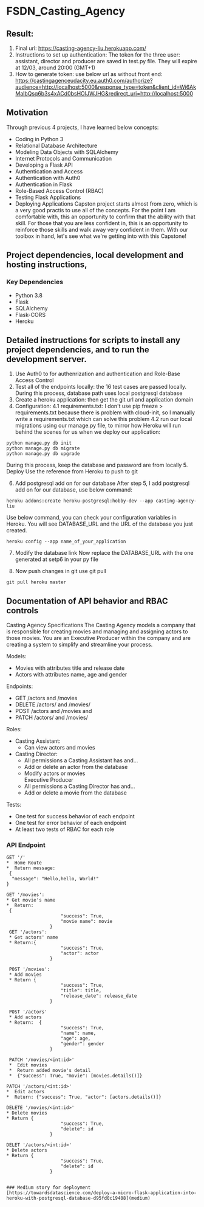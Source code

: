 # FSDN_Casting_Agency
## Result:
1. Final url:
https://casting-agency-liu.herokuapp.com/
2. Instructions to set up authentication:
The token for the three user: assistant, director and producer are saved in test.py file. They will expire at 12/03, around 20:00 (GMT+1)
3. How to generate token: use below url as without front end:
https://castingagenceudacity.eu.auth0.com/authorize?audience=http://localhost:5000&response_type=token&client_id=Wi6AkMalbQsq6b3s4xACd0bsHOIJWJHG&redirect_uri=http://localhost:5000

## Motivation
Through previous 4 projects, I have learned below concepts:
* Coding in Python 3
* Relational Database Architecture
* Modeling Data Objects with SQLAlchemy
* Internet Protocols and Communication
* Developing a Flask API
* Authentication and Access
* Authentication with Auth0
* Authentication in Flask
* Role-Based Access Control (RBAC)
* Testing Flask Applications
* Deploying Applications
Capston project starts almost from zero, which is a very good practis to use all of the concepts. For the point I am comfortable with, this an opportunity to confirm that the ability with that skill. For those that you are less confident in, this is an opportunity to reinforce those skills and walk away very confident in them.
With our toolbox in hand, let's see what we're getting into with this Capstone!

## Project dependencies, local development and hosting instructions,
### Key Dependencies
* Python 3.8
* Flask 
* SQLAlchemy 
* Flask-CORS 
* Heroku

## Detailed instructions for scripts to install any project dependencies, and to run the development server.
1. Use Auth0 to for authenrization and authentication and Role-Base Access Control
2. Test all of the endpoints locally: the 16 test cases are passed locally. During this process, database path uses local postgresql database
3. Create a heroku application: then get the git url and application domain
4. Configuration:
4.1 requirements.txt: I don't use pip freeze > requirements.txt because there is problem with cloud-init, so I manually write a requirements.txt which can solve this problem
4.2 run our local migrations using our manage.py file, to mirror how Heroku will run behind the scenes for us when we deploy our application:
```
python manage.py db init
python manage.py db migrate
python manage.py db upgrade
```
During this process, keep the database and password are from locally
5. Deploy
Use the reference from Heroku to push to git

6. Add postgresql add on for our database After step 5, I add postgresql add on for our database, use below command: 
```
heroku addons:create heroku-postgresql:hobby-dev --app casting-agency-liu
```
Use below command, you can check your configuration variables in Heroku. You will see DATABASE_URL and the URL of the database you just created.
```
heroku config --app name_of_your_application
```

7. Modify the database link Now replace the DATABASE_URL with the one generated at setp6 in your py file

8. Now push changes in git use git pull
```
git pull heroku master
```


## Documentation of API behavior and RBAC controls
Casting Agency Specifications
The Casting Agency models a company that is responsible for creating movies and managing and assigning actors to those movies. You are an Executive Producer within the company and are creating a system to simplify and streamline your process.

Models:  
* Movies with attributes title and release date  
* Actors with attributes name, age and gender  

Endpoints:
* GET /actors and /movies   
* DELETE /actors/ and /movies/      
* POST /actors and /movies and      
* PATCH /actors/ and /movies/    
 
Roles:  
* Casting Assistant:  
  *  Can view actors and movies  
* Casting Director:  
  * All permissions a Casting Assistant has and…  
  * Add or delete an actor from the database  
  * Modify actors or movies  
 Executive Producer  
   * All permissions a Casting Director has and…  
   * Add or delete a movie from the database  
     
Tests:  
  * One test for success behavior of each endpoint  
  * One test for error behavior of each endpoint  
  * At least two tests of RBAC for each role  

### API Endpoint  
```
GET '/'
*  Home Route
*  Return message:
 {
  "message": "Hello,hello, World!"
}

GET '/movies':  
* Get movie's name
*  Return:  
 {
                    "success": True,
                    "movie name": movie
                }
 GET '/actors':
 * Get actors' name
 * Return:{
                    "success": True,
                    "actor": actor
                }
                
 POST '/movies':
 * Add movies
 * Return {
                    "success": True,
                    "title": title,
                    "release_date": release_date
                }
                
 POST '/actors'
 * Add actors
 * Return:  {
                    "success": True,
                    "name": name,
                    "age": age,
                    "gender": gender
                }
                
 PATCH '/movies/<int:id>'  
 *  Edit movies
 *  Return added movie's detail
 *  {"success": True, "movie": [movies.details()]}

PATCH '/actors/<int:id>'
*  Edit actors
*  Return: {"success": True, "actor": [actors.details()]}

DELETE '/movies/<int:id>'
* Delete movies
* Return {
                    "success": True,
                    "delete": id
                }
                
DELET '/actors/<int:id>' 
* Delete actors
* Return {
                    "success": True,
                    "delete": id
                }
                

### Medium story for deployment
[https://towardsdatascience.com/deploy-a-micro-flask-application-into-heroku-with-postgresql-database-d95fd0c19408](medium)
